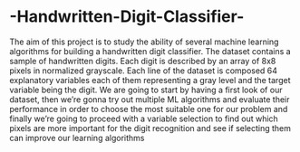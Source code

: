 # -Handwritten-Digit-Classifier-
 The aim of this project is to study the ability of several machine learning algorithms for building a handwritten digit classifier. The dataset contains a sample of handwritten digits. Each digit is described by an array of 8x8 pixels in normalized grayscale. Each line of the dataset is composed 64 explanatory variables each of them representing a gray level and the target variable being the digit. We are going to start by having a first look of our dataset, then we’re gonna try out multiple ML algorithms and evaluate their performance in order to choose the most suitable one for our problem and finally we’re going to proceed with a variable selection to find out which pixels are more important for the digit recognition and see if selecting them can improve our learning algorithms
